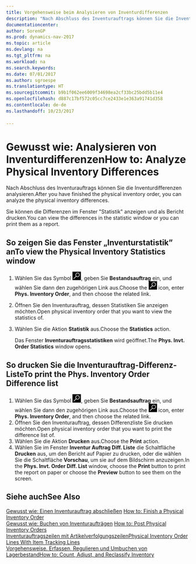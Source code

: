 ```yaml
---
title: Vorgehensweise beim Analysieren von Inventurdifferenzen
description: "Nach Abschluss des Inventurauftrags können Sie die Inventurdifferenzen analysieren."
documentationcenter: 
author: SorenGP
ms.prod: dynamics-nav-2017
ms.topic: article
ms.devlang: na
ms.tgt_pltfrm: na
ms.workload: na
ms.search.keywords: 
ms.date: 07/01/2017
ms.author: sgroespe
ms.translationtype: HT
ms.sourcegitcommit: b9b1f062ee6009f34698ea2cf33bc25bdd5b11e4
ms.openlocfilehash: d887c17bf572c05cc7ce2433e1e363a91741d358
ms.contentlocale: de-de
ms.lasthandoff: 10/23/2017

---
```

# <a name="how-to-analyze-physical-inventory-differences"></a><span data-ttu-id="569ae-103">Gewusst wie: Analysieren von Inventurdifferenzen</span><span class="sxs-lookup"><span data-stu-id="569ae-103">How to: Analyze Physical Inventory Differences</span></span>
<span data-ttu-id="569ae-104">Nach Abschluss des Inventurauftrags können Sie die Inventurdifferenzen analysieren.</span><span class="sxs-lookup"><span data-stu-id="569ae-104">After you have finished the physical inventory order, you can analyze the physical inventory differences.</span></span>  

<span data-ttu-id="569ae-105">Sie können die Differenzen im Fenster "Statistik" anzeigen und als Bericht drucken.</span><span class="sxs-lookup"><span data-stu-id="569ae-105">You can view the differences in the statistic window or you can print them as a report.</span></span>  

## <a name="to-view-the-physical-inventory-statistics-window"></a><span data-ttu-id="569ae-106">So zeigen Sie das Fenster „Inventurstatistik” an</span><span class="sxs-lookup"><span data-stu-id="569ae-106">To view the Physical Inventory Statistics window</span></span>  

1.  <span data-ttu-id="569ae-107">Wählen Sie das Symbol ![Nach Seite oder Bericht suchen](../../media/ui-search/search_small.png "Symbol „Nach Seite oder Bericht suchen”"), geben Sie **Bestandsauftrag** ein, und wählen Sie dann den zugehörigen Link aus.</span><span class="sxs-lookup"><span data-stu-id="569ae-107">Choose the ![Search for Page or Report](../../media/ui-search/search_small.png "Search for Page or Report icon") icon, enter **Phys. Inventory Order**, and then choose the related link.</span></span>  
2.  <span data-ttu-id="569ae-108">Öffnen Sie den Inventurauftrag, dessen Statistiken Sie anzeigen möchten.</span><span class="sxs-lookup"><span data-stu-id="569ae-108">Open physical inventory order that you want to view the statistics of.</span></span>  
3.  <span data-ttu-id="569ae-109">Wählen Sie die Aktion **Statistik** aus.</span><span class="sxs-lookup"><span data-stu-id="569ae-109">Choose the **Statistics** action.</span></span>  

    <span data-ttu-id="569ae-110">Das Fenster **Inventurauftragsstatistiken** wird geöffnet.</span><span class="sxs-lookup"><span data-stu-id="569ae-110">The **Phys. Invt. Order Statistics** window opens.</span></span>  

## <a name="to-print-the-phys-inventory-order-difference-list"></a><span data-ttu-id="569ae-111">So drucken Sie die Inventurauftrag-Differenz-Liste</span><span class="sxs-lookup"><span data-stu-id="569ae-111">To print the Phys. Inventory Order Difference list</span></span>  

1.  <span data-ttu-id="569ae-112">Wählen Sie das Symbol ![Nach Seite oder Bericht suchen](../../media/ui-search/search_small.png "Symbol „Nach Seite oder Bericht suchen”"), geben Sie **Bestandsauftrag** ein, und wählen Sie dann den zugehörigen Link aus.</span><span class="sxs-lookup"><span data-stu-id="569ae-112">Choose the ![Search for Page or Report](../../media/ui-search/search_small.png "Search for Page or Report icon") icon, enter **Phys. Inventory Order**, and then choose the related link.</span></span>  
2.  <span data-ttu-id="569ae-113">Öffnen Sie den Inventurauftrag, dessen Differenzliste Sie drucken möchten.</span><span class="sxs-lookup"><span data-stu-id="569ae-113">Open physical inventory order that you want to print the difference list of.</span></span>  
3.  <span data-ttu-id="569ae-114">Wählen Sie die Aktion **Drucken** aus.</span><span class="sxs-lookup"><span data-stu-id="569ae-114">Choose the **Print** action.</span></span>  
4.  <span data-ttu-id="569ae-115">Wählen Sie im Fenster **Inventur Auftrag Diff. Liste** die Schaltfläche **Drucken** aus, um den Bericht auf Papier zu drucken, oder die wählen Sie die Schaltfläche **Vorschau**, um sie auf dem Bildschirm anzuzeigen.</span><span class="sxs-lookup"><span data-stu-id="569ae-115">In the **Phys. Invt. Order Diff. List** window, choose the **Print** button to print the report on paper or choose the **Preview** button to see them on the screen.</span></span>  

## <a name="see-also"></a><span data-ttu-id="569ae-116">Siehe auch</span><span class="sxs-lookup"><span data-stu-id="569ae-116">See Also</span></span>  
 <span data-ttu-id="569ae-117">[Gewusst wie: Einen Inventurauftrag abschließen](how-to-finish-a-physical-inventory-order.md) </span><span class="sxs-lookup"><span data-stu-id="569ae-117">[How to: Finish a Physical Inventory Order](how-to-finish-a-physical-inventory-order.md) </span></span>  
 <span data-ttu-id="569ae-118">[Gewusst wie: Buchen von Inventuraufträgen](how-to-post-physical-inventory-orders.md) </span><span class="sxs-lookup"><span data-stu-id="569ae-118">[How to: Post Physical Inventory Orders](how-to-post-physical-inventory-orders.md) </span></span>  
 [<span data-ttu-id="569ae-119">Inventurauftragszeilen mit Artikelverfolgungszeilen</span><span class="sxs-lookup"><span data-stu-id="569ae-119">Physical Inventory Order Lines With Item Tracking Lines</span></span>](physical-inventory-order-lines-with-item-tracking-lines.md)  
 [<span data-ttu-id="569ae-120">Vorgehensweise. Erfassen, Regulieren und Umbuchen von Lagerbestand</span><span class="sxs-lookup"><span data-stu-id="569ae-120">How to: Count, Adjust, and Reclassify Inventory</span></span>](../../inventory-how-count-adjust-reclassify.md)

